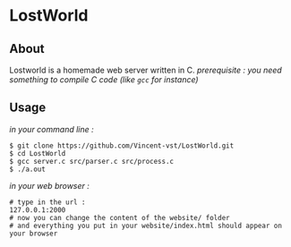 # LostWorld

## About  

Lostworld is a homemade web server written in C.
*prerequisite : you need something to compile C code (like `gcc` for instance)*

## Usage  

*in your command line :*

```
$ git clone https://github.com/Vincent-vst/LostWorld.git
$ cd LostWorld 
$ gcc server.c src/parser.c src/process.c
$ ./a.out 
```

*in your web browser :*

```
# type in the url : 
127.0.0.1:2000
# now you can change the content of the website/ folder
# and everything you put in your website/index.html should appear on your browser
```


